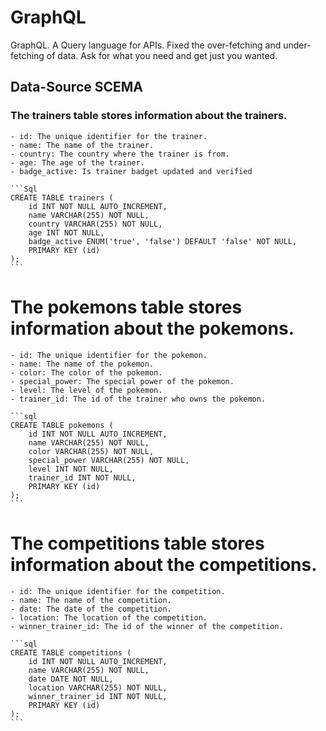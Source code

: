 # GraphQL
GraphQL. A Query language for APIs. Fixed the over-fetching and under-fetching of data. Ask for what you need and get just you wanted.


## Data-Source SCEMA

### The trainers table stores information about the trainers.

    - id: The unique identifier for the trainer.
    - name: The name of the trainer.
    - country: The country where the trainer is from.
    - age: The age of the trainer.
    - badge_active: Is trainer badget updated and verified

    ```Sql
    CREATE TABLE trainers (
        id INT NOT NULL AUTO_INCREMENT,
        name VARCHAR(255) NOT NULL,
        country VARCHAR(255) NOT NULL,
        age INT NOT NULL,
        badge_active ENUM('true', 'false') DEFAULT 'false' NOT NULL,
        PRIMARY KEY (id)
    );
    ```

# The pokemons table stores information about the pokemons.

    - id: The unique identifier for the pokemon.
    - name: The name of the pokemon.
    - color: The color of the pokemon.
    - special_power: The special power of the pokemon.
    - level: The level of the pokemon.
    - trainer_id: The id of the trainer who owns the pokemon.

    ```sql
    CREATE TABLE pokemons (
        id INT NOT NULL AUTO_INCREMENT,
        name VARCHAR(255) NOT NULL,
        color VARCHAR(255) NOT NULL,
        special_power VARCHAR(255) NOT NULL,
        level INT NOT NULL,
        trainer_id INT NOT NULL,
        PRIMARY KEY (id)
    );
    ```

# The competitions table stores information about the competitions.

    - id: The unique identifier for the competition.
    - name: The name of the competition.
    - date: The date of the competition.
    - location: The location of the competition.
    - winner_trainer_id: The id of the winner of the competition.

    ```sql
    CREATE TABLE competitions (
        id INT NOT NULL AUTO_INCREMENT,
        name VARCHAR(255) NOT NULL,
        date DATE NOT NULL,
        location VARCHAR(255) NOT NULL,
        winner_trainer_id INT NOT NULL,
        PRIMARY KEY (id)
    );
    ```
